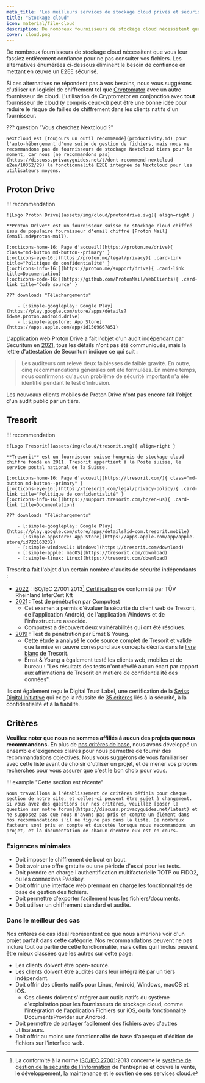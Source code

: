 ```yaml
---
meta_title: "Les meilleurs services de stockage cloud privés et sécurisés - Privacy Guides"
title: "Stockage cloud"
icon: material/file-cloud
description: De nombreux fournisseurs de stockage cloud nécessitent que vous leur fassiez confiance pour ne pas consulter vos fichiers. Voici des alternatives privées !
cover: cloud.png
---
```


De nombreux fournisseurs de stockage cloud nécessitent que vous leur fassiez entièrement confiance pour ne pas consulter vos fichiers. Les alternatives énumérées ci-dessous éliminent le besoin de confiance en mettant en œuvre un E2EE sécurisé.

Si ces alternatives ne répondent pas à vos besoins, nous vous suggérons d'utiliser un logiciel de chiffrement tel que [Cryptomator](encryption.md#cryptomator-cloud) avec un autre fournisseur de cloud. L'utilisation de Cryptomator en conjonction avec **tout** fournisseur de cloud (y compris ceux-ci) peut être une bonne idée pour réduire le risque de failles de chiffrement dans les clients natifs d'un fournisseur.

??? question "Vous cherchez Nextcloud ?"

    Nextcloud est [toujours un outil recommandé](productivity.md) pour l'auto-hébergement d'une suite de gestion de fichiers, mais nous ne recommandons pas de fournisseurs de stockage Nextcloud tiers pour le moment, car nous [ne recommandons pas](https://discuss.privacyguides.net/t/dont-recommend-nextcloud-e2ee/10352/29) la fonctionnalité E2EE intégrée de Nextcloud pour les utilisateurs moyens.

## Proton Drive

!!! recommendation

    ![Logo Proton Drive](assets/img/cloud/protondrive.svg){ align=right }
    
    **Proton Drive** est un fournisseur suisse de stockage cloud chiffré issu du populaire fournisseur d'email chiffré [Proton Mail](email.md#proton-mail).
    
    [:octicons-home-16: Page d'accueil](https://proton.me/drive){ class="md-button md-button--primary" }
    [:octicons-eye-16:](https://proton.me/legal/privacy){ .card-link title="Politique de confidentialité" }
    [:octicons-info-16:](https://proton.me/support/drive){ .card-link title=Documentation}
    [:octicons-code-16:](https://github.com/ProtonMail/WebClients){ .card-link title="Code source" }
    
    ??? downloads "Téléchargements"
    
        - [:simple-googleplay: Google Play](https://play.google.com/store/apps/details?id=me.proton.android.drive)
        - [:simple-appstore: App Store](https://apps.apple.com/app/id1509667851)

L'application web Proton Drive a fait l'objet d'un audit indépendant par Securitum en [2021](https://proton.me/blog/security-audit-all-proton-apps), tous les détails n'ont pas été communiqués, mais la lettre d'attestation de Securitum indique ce qui suit :

> Les auditeurs ont relevé deux faiblesses de faible gravité. En outre, cinq recommandations générales ont été formulées. En même temps, nous confirmons qu'aucun problème de sécurité important n'a été identifié pendant le test d'intrusion.

Les nouveaux clients mobiles de Proton Drive n'ont pas encore fait l'objet d'un audit public par un tiers.

## Tresorit

!!! recommendation

    ![Logo Tresorit](assets/img/cloud/tresorit.svg){ align=right }
    
    **Tresorit** est un fournisseur suisse-hongrois de stockage cloud chiffré fondé en 2011. Tresorit appartient à la Poste suisse, le service postal national de la Suisse.
    
    [:octicons-home-16: Page d'accueil](https://tresorit.com/){ class="md-button md-button--primary" }
    [:octicons-eye-16:](https://tresorit.com/legal/privacy-policy){ .card-link title="Politique de confidentialité" }
    [:octicons-info-16:](https://support.tresorit.com/hc/en-us){ .card-link title=Documentation}
    
    ??? downloads "Téléchargements"
    
        - [:simple-googleplay: Google Play](https://play.google.com/store/apps/details?id=com.tresorit.mobile)
        - [:simple-appstore: App Store](https://apps.apple.com/app/apple-store/id722163232)
        - [:simple-windows11: Windows](https://tresorit.com/download)
        - [:simple-apple: macOS](https://tresorit.com/download)
        - [:simple-linux: Linux](https://tresorit.com/download)

Tresorit a fait l'objet d'un certain nombre d'audits de sécurité indépendants :

- [2022](https://tresorit.com/blog/tresorit-receives-iso-27001-certification/) : ISO/IEC 27001:2013[^1] [Certification](https://www.certipedia.com/quality_marks/9108644476) de conformité par TÜV Rheinland InterCert Kft
- [2021](https://tresorit.com/blog/fresh-penetration-testing-confirms-tresorit-security/) : Test de pénétration par Computest
    - Cet examen a permis d'évaluer la sécurité du client web de Tresorit, de l'application Android, de l'application Windows et de l'infrastructure associée.
    - Computest a découvert deux vulnérabilités qui ont été résolues.
- [2019](https://tresorit.com/blog/ernst-young-review-verifies-tresorits-security-architecture/) : Test de pénétration par Ernst & Young.
    - Cette étude a analysé le code source complet de Tresorit et validé que la mise en œuvre correspond aux concepts décrits dans le [livre blanc](https://prodfrontendcdn.azureedge.net/202208011608/tresorit-encryption-whitepaper.pdf) de Tresorit.
    - Ernst & Young a également testé les clients web, mobiles et de bureau : "Les résultats des tests n'ont révélé aucun écart par rapport aux affirmations de Tresorit en matière de confidentialité des données".

Ils ont également reçu le Digital Trust Label, une certification de la [Swiss Digital Initiative](https://www.swiss-digital-initiative.org/digital-trust-label/) qui exige la réussite de [35 critères](https://digitaltrust-label.swiss/criteria/) liés à la sécurité, à la confidentialité et à la fiabilité.

## Critères

**Veuillez noter que nous ne sommes affiliés à aucun des projets que nous recommandons.** En plus de [nos critères de base](about/criteria.md), nous avons développé un ensemble d'exigences claires pour nous permettre de fournir des recommandations objectives. Nous vous suggérons de vous familiariser avec cette liste avant de choisir d'utiliser un projet, et de mener vos propres recherches pour vous assurer que c'est le bon choix pour vous.

!!! example "Cette section est récente"

    Nous travaillons à l'établissement de critères définis pour chaque section de notre site, et celles-ci peuvent être sujet à changement. Si vous avez des questions sur nos critères, veuillez [poser la question sur notre forum](https://discuss.privacyguides.net/latest) et ne supposez pas que nous n'avons pas pris en compte un élément dans nos recommandations s'il ne figure pas dans la liste. De nombreux facteurs sont pris en compte et discutés lorsque nous recommandons un projet, et la documentation de chacun d'entre eux est en cours.

### Exigences minimales

- Doit imposer le chiffrement de bout en bout.
- Doit avoir une offre gratuite ou une période d'essai pour les tests.
- Doit prendre en charge l'authentification multifactorielle TOTP ou FIDO2, ou les connexions Passkey.
- Doit offrir une interface web prennant en charge les fonctionnalités de base de gestion des fichiers.
- Doit permettre d'exporter facilement tous les fichiers/documents.
- Doit utiliser un chiffrement standard et audité.

### Dans le meilleur des cas

Nos critères de cas idéal représentent ce que nous aimerions voir d'un projet parfait dans cette catégorie. Nos recommandations peuvent ne pas inclure tout ou partie de cette fonctionnalité, mais celles qui l'inclus peuvent être mieux classées que les autres sur cette page.

- Les clients doivent être open-source.
- Les clients doivent être audités dans leur intégralité par un tiers indépendant.
- Doit offrir des clients natifs pour Linux, Android, Windows, macOS et iOS.
    - Ces clients doivent s'intégrer aux outils natifs du système d'exploitation pour les fournisseurs de stockage cloud, comme l'intégration de l'application Fichiers sur iOS, ou la fonctionnalité DocumentsProvider sur Android.
- Doit permettre de partager facilement des fichiers avec d'autres utilisateurs.
- Doit offrir au moins une fonctionnalité de base d'aperçu et d'édition de fichiers sur l'interface web.

[^1]: La conformité à la norme [ISO/IEC 27001](https://en.wikipedia.org/wiki/ISO/IEC_27001):2013 concerne le [système de gestion de la sécurité de l'information](https://en.wikipedia.org/wiki/Information_security_management) de l'entreprise et couvre la vente, le développement, la maintenance et le soutien de ses services cloud.
